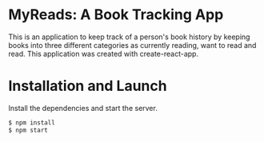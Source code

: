 # MyReads: A Book Tracking App
This is an application to keep track of a person's book history by keeping books into three different categories as currently reading, want to read and read. This application was created with create-react-app.

# Installation and  Launch


Install the dependencies and start the server.

```sh
$ npm install 
$ npm start
```